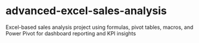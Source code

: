 # advanced-excel-sales-analysis
Excel-based sales analysis project using formulas, pivot tables, macros, and Power Pivot for dashboard reporting and KPI insights
